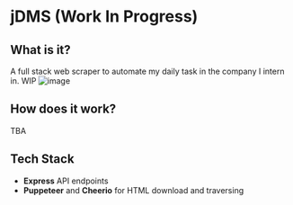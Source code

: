 # jDMS (Work In Progress)
## What is it?
A full stack web scraper to automate my daily task in the company I intern in. WIP
![image](https://github.com/user-attachments/assets/be76c6e9-4ead-4d02-ba3f-95835632b093)


## How does it work?
TBA
   
## Tech Stack
- **Express** API endpoints
- **Puppeteer** and **Cheerio** for HTML download and traversing

 
